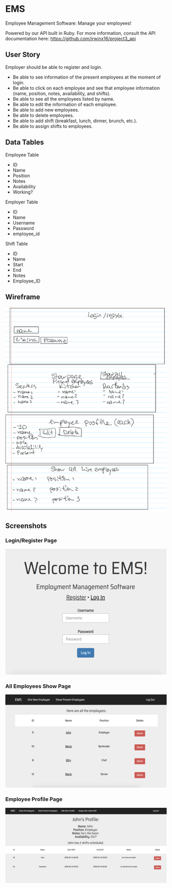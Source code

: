 # EMS
Employee Management Software: Manage your employees!

Powered by our API built in Ruby. For more information, consult the API documentation here: https://github.com/irwinx16/project3_api

## User Story

Employer should be able to register and login. 
- Be able to see information of the present employees at the moment of login. 
- Be able to click on each employee and see that employee information
(name, position, notes, availability, and shifts).
- Be able to see all the employees listed by name.
- Be able to edit the information of each employee.
- Be able to add new employees.
- Be able to delete employees. 
- Be able to add shift (breakfast, lunch, dinner, brunch, etc.).
- Be able to assign shifts to employees. 

## Data Tables

Employee Table

- ID
- Name
- Position
- Notes
- Availability
- Working?

Employer Table

- ID
- Name
- Username
- Password
- employee_id

Shift Table

- ID
- Name
- Start
- End
- Notes
- Employee_ID

## Wireframe

![Wireframe](readme_images/wireframe/wireframe.jpeg)

## Screenshots

### Login/Register Page
![Login/Register Page](readme_images/screenshots/login_page.png)

### All Employees Show Page
![All Employees Show Page](readme_images/screenshots/all_employees.png)

### Employee Profile Page
![Employee Profile Page](readme_images/screenshots/employee_profile.png)